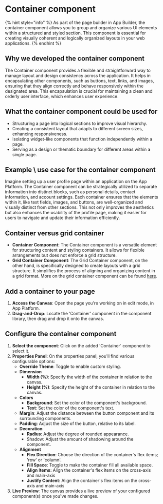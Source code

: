 # Container component

{% hint style="info" %}
As part of the page builder in App Builder, the container component allows you to group and organize various UI elements within a structured and styled section. This component is essential for creating visually coherent and logically organized layouts in your web applications.
{% endhint %}

## Why we developed the container component

The Container component provides a flexible and straightforward way to manage layout and design consistency across the application. It helps in encapsulating other components, such as buttons, text, links, and images, ensuring that they align correctly and behave responsively within the designated area. This encapsulation is crucial for maintaining a clean and orderly user interface, which enhances user experience.

## What the container component could be used for

* Structuring a page into logical sections to improve visual hierarchy.
* Creating a consistent layout that adapts to different screen sizes, enhancing responsiveness.
* Isolating widget-like components that function independently within a page.
* Serving as a design or thematic boundary for different areas within a single page.

## **Example \ use case for the container component**

Imagine setting up a user profile page within an application on the App Platform. The Container component can be strategically utilized to separate information into distinct blocks, such as personal details, contact information, and account settings. Each container ensures that the elements within it, like text fields, images, and buttons, are well-organized and visually distinct from other sections. This not only improves the aesthetics but also enhances the usability of the profile page, making it easier for users to navigate and update their information efficiently.

## Container versus grid container

* **Container Component**: The Container component is a versatile element for structuring content and styling containers. It allows for flexible arrangements but does not enforce a grid structure.
* **Grid Container Component**: The Grid Container component, on the other hand, is specifically designed to create layouts with a grid structure. It simplifies the process of aligning and organizing content in a grid format. More on the grid container component can be found [here](https://docs.rewst.help/documentation/app-builder/components/grid-container).&#x20;

## Add a container to your page

1. **Access the Canvas**: Open the page you're working on in edit mode, in App Platform.
2. **Drag-and-Drop**: Locate the 'Container' component in the component library, then drag and drop it onto the canvas.

## Configure the container component

1. **Select the component**: Click on the added 'Container' component to select it.
2. **Properties Panel**: On the properties panel, you'll find various configurable options:
   * **Override Theme**: Toggle to enable custom styling.
   * **Dimension**
     * **Width (%)**: Specify the width of the container in relation to the canvas.
     * **Height (%)**: Specify the height of the container in relation to the canvas.
   * **Colors**
     * **Background**: Set the color of the component's background.
     * **Text**: Set the color of the component's text.
   * **Margin**: Adjust the distance between the button component and its surrounding components.&#x20;
   * **Padding**: Adjust the size of the button, relative to its label.
   * **Decoration**
     * **Radius**: Adjust the degree of rounded appearance.
     * Shadow: Adjust the amount of shadowing around the component.
   * **Alignment**&#x20;
     * **Flex Direction**: Choose the direction of the container's flex items; 'row' or 'column'.
     * **Fill Space**: Toggle to make the container fill all available space.
     * **Align Items:** Align the container's flex items on the cross-axis and main-axis
     * **Justify Content**: Align the container's flex items on the cross-axis and main-axis
3. **Live Preview**: The canvas provides a live preview of your configured component(s) once you've made changes.

